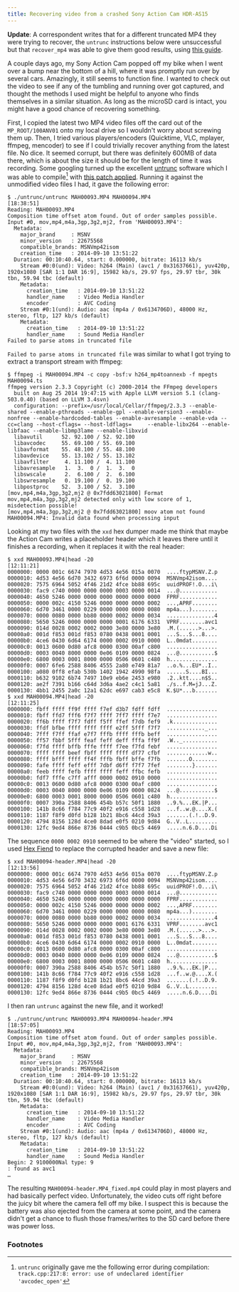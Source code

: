 ```yaml
---
title: Recovering video from a crashed Sony Action Cam HDR-AS15
---
```


**Update**: A correspondent writes that for a different truncated MP4 they were trying to recover, the `untrunc` instructions below were unsuccessful but that `recover_mp4` was able to give them good results, using [this guide](https://tehnoblog.org/video-repair-guide-corrupted-mp4-avi-h264-file-fix/).

A couple days ago, my Sony Action Cam popped off my bike when I went over a bump near the bottom of a hill, where it was promptly run over by several cars. Amazingly, it still seems to function fine. I wanted to check out the video to see if any of the tumbling and running over got captured, and thought the methods I used might be helpful to anyone who finds themselves in a similar situation. As long as the microSD card is intact, you might have a good chance of recovering something.

First, I copied the latest two MP4 video files off the card out of the `MP_ROOT/100ANV01` onto my local drive so I wouldn't worry about screwing them up. Then, I tried various players/encoders (Quicktime, VLC, mplayer, ffmpeg, mencoder) to see if I could trivially recover anything from the latest file. No dice. It seemed corrupt, but there was definitely 600MB of data there, which is about the size it should be for the length of time it was recording. Some googling turned up the excellent [untrunc](https://github.com/ponchio/untrunc) software which I was able to compile[^1] with [this patch applied](https://gist.githubusercontent.com/ryanfb/ad6dada779c5745e1e22/raw/3e20f3c17648815ae348980b8e2487a12478dca9/untrunc.patch). Running it against the unmodified video files I had, it gave the following error:

    $ ./untrunc/untrunc MAH00093.MP4 MAH00094.MP4                  [18:38:51]
    Reading: MAH00093.MP4
    Composition time offset atom found. Out of order samples possible.
    Input #0, mov,mp4,m4a,3gp,3g2,mj2, from 'MAH00093.MP4':
      Metadata:
        major_brand     : MSNV
        minor_version   : 22675568
        compatible_brands: MSNVmp42isom
        creation_time   : 2014-09-10 13:51:22
      Duration: 00:10:40.64, start: 0.000000, bitrate: 16113 kb/s
        Stream #0:0(und): Video: h264 (Main) (avc1 / 0x31637661), yuv420p, 1920x1080 [SAR 1:1 DAR 16:9], 15982 kb/s, 29.97 fps, 29.97 tbr, 30k tbn, 59.94 tbc (default)
        Metadata:
          creation_time   : 2014-09-10 13:51:22
          handler_name    : Video Media Handler
          encoder         : AVC Coding
        Stream #0:1(und): Audio: aac (mp4a / 0x6134706D), 48000 Hz, stereo, fltp, 127 kb/s (default)
        Metadata:
          creation_time   : 2014-09-10 13:51:22
          handler_name    : Sound Media Handler
    Failed to parse atoms in truncated file

`Failed to parse atoms in truncated file` was similar to what I got trying to extract a transport stream with ffmpeg:

    $ ffmpeg -i MAH00094.MP4 -c copy -bsf:v h264_mp4toannexb -f mpegts MAH00094.ts  
    ffmpeg version 2.3.3 Copyright (c) 2000-2014 the FFmpeg developers
      built on Aug 25 2014 19:47:15 with Apple LLVM version 5.1 (clang-503.0.40) (based on LLVM 3.4svn)
      configuration: --prefix=/usr/local/Cellar/ffmpeg/2.3.3 --enable-shared --enable-pthreads --enable-gpl --enable-version3 --enable-nonfree --enable-hardcoded-tables --enable-avresample --enable-vda --cc=clang --host-cflags= --host-ldflags=     --enable-libx264 --enable-libfaac --enable-libmp3lame --enable-libxvid
      libavutil      52. 92.100 / 52. 92.100
      libavcodec     55. 69.100 / 55. 69.100
      libavformat    55. 48.100 / 55. 48.100
      libavdevice    55. 13.102 / 55. 13.102
      libavfilter     4. 11.100 /  4. 11.100
      libavresample   1.  3.  0 /  1.  3.  0
      libswscale      2.  6.100 /  2.  6.100
      libswresample   0. 19.100 /  0. 19.100
      libpostproc    52.  3.100 / 52.  3.100
    [mov,mp4,m4a,3gp,3g2,mj2 @ 0x7fdd63021800] Format mov,mp4,m4a,3gp,3g2,mj2 detected only with low score of 1, misdetection possible!
    [mov,mp4,m4a,3gp,3g2,mj2 @ 0x7fdd63021800] moov atom not found
    MAH00094.MP4: Invalid data found when processing input

Looking at my two files with the `xxd` hex dumper made me think that maybe the Action Cam writes a placeholder header which it leaves there until it finishes a recording, when it replaces it with the real header:

    $ xxd MAH00093.MP4|head -20                                    [12:11:21]
    0000000: 0000 001c 6674 7970 4d53 4e56 015a 0070  ....ftypMSNV.Z.p
    0000010: 4d53 4e56 6d70 3432 6973 6f6d 0000 0094  MSNVmp42isom....
    0000020: 7575 6964 5052 4f46 21d2 4fce bb88 695c  uuidPROF!.O...i\
    0000030: fac9 c740 0000 0000 0000 0003 0000 0014  ...@............
    0000040: 4650 5246 0000 0000 0000 0000 0000 0000  FPRF............
    0000050: 0000 002c 4150 5246 0000 0000 0000 0002  ...,APRF........
    0000060: 6d70 3461 0000 0229 0000 0000 0000 0080  mp4a...)........
    0000070: 0000 0080 0000 bb80 0000 0002 0000 0034  ...............4
    0000080: 5650 5246 0000 0000 0000 0001 6176 6331  VPRF........avc1
    0000090: 014d 0028 0002 0002 0000 3e80 0000 3e80  .M.(......>...>.
    00000a0: 001d f853 001d f853 0780 0438 0001 0001  ...S...S...8....
    00000b0: 4ce6 0430 6d64 6174 0000 0002 0910 0000  L..0mdat........
    00000c0: 0013 0600 0d80 afc8 0000 0300 00af c800  ................
    00000d0: 0003 0040 8000 0000 0e06 0109 0000 0824  ...@...........$
    00000e0: 6800 0003 0001 8000 0000 0506 0601 c480  h...............
    00000f0: 0007 6fe6 2588 8406 4555 2a80 e749 81a7  ..o.%...EU*..I..
    0000100: a080 0ff8 efab 530b 1402 1942 4990 98fa  ......S....BI...
    0000110: b632 9102 6b74 7497 10e9 eb6e 2453 e980  .2..ktt....n$S..
    0000120: ae2f 7391 b166 c64d 3d6a 4ae2 c4c1 5a81  ./s..f.M=jJ...Z.
    0000130: 4bb1 2455 2a0c 12a1 62dc e697 cab3 e5c8  K.$U*...b.......
    $ xxd MAH00094.MP4|head -20                                    [12:11:25]
    0000000: fbff ffff ff9f ffff f7ef d3b7 fdff fdff  ................
    0000010: fbff ffd7 fff6 f7f7 ffff 7ff7 ffff f7e7  ................
    0000020: ff6b ffff f7f7 fdff f5ff ffef f7db fef9  .k..............
    0000030: ffdf bfbe ffff ffff ffff e2ff 5fff f7f7  ............_...
    0000040: 7fff f7ff ffaf e7f7 fffb ffff fffb beff  ................
    0000050: ff57 fbbf 5fff feaf feff deff fffa ff9f  .W.._...........
    0000060: f7fd ffff bffb fffe ffff f7ee f7fd febf  ................
    0000070: ffff ffff beef fbff ffff ffff df77 cfbf  .............w..
    0000080: ffff bfff ffff ff4f fffb fbff bffe f7fb  .......O........
    0000090: fafe ffff feff efff 7dbf d6ff f7f7 7fef  ........}.......
    00000a0: feeb ffff fefb ffff ffff feff ffbc fefb  ................
    00000b0: fdf7 fffe c7ff afff 0000 0002 0910 0000  ................
    00000c0: 0013 0600 0d80 afc8 0000 0300 00af c800  ................
    00000d0: 0003 0040 8000 0000 0e06 0109 0000 0824  ...@...........$
    00000e0: 6800 0003 0001 8000 0000 0506 0601 c480  h...............
    00000f0: 0007 390a 2588 8406 454b b57c 50f1 1880  ..9.%...EK.|P...
    0000100: 141b 8c66 f784 77c9 40f2 e916 c558 1d28  ...f..w.@....X.(
    0000110: 1187 f8f9 d0fd b128 1b21 8bc6 44cd 39a3  .......(.!..D.9.
    0000120: 4794 8156 128d 4ce0 8dad e0f5 0210 9d84  G..V..L.........
    0000130: 12fc 9ed4 866e 8736 0444 c9b5 0bc5 4469  .....n.6.D....Di
    
The sequence `0000 0002 0910` seemed to be where the "video" started, so I used [Hex Fiend](http://ridiculousfish.com/hexfiend/) to replace the corrupted header and save a new file:
    
    $ xxd MAH00094-header.MP4|head -20                             [12:13:56]
    0000000: 0000 001c 6674 7970 4d53 4e56 015a 0070  ....ftypMSNV.Z.p
    0000010: 4d53 4e56 6d70 3432 6973 6f6d 0000 0094  MSNVmp42isom....
    0000020: 7575 6964 5052 4f46 21d2 4fce bb88 695c  uuidPROF!.O...i\
    0000030: fac9 c740 0000 0000 0000 0003 0000 0014  ...@............
    0000040: 4650 5246 0000 0000 0000 0000 0000 0000  FPRF............
    0000050: 0000 002c 4150 5246 0000 0000 0000 0002  ...,APRF........
    0000060: 6d70 3461 0000 0229 0000 0000 0000 0080  mp4a...)........
    0000070: 0000 0080 0000 bb80 0000 0002 0000 0034  ...............4
    0000080: 5650 5246 0000 0000 0000 0001 6176 6331  VPRF........avc1
    0000090: 014d 0028 0002 0002 0000 3e80 0000 3e80  .M.(......>...>.
    00000a0: 001d f853 001d f853 0780 0438 0001 0001  ...S...S...8....
    00000b0: 4ce6 0430 6d64 6174 0000 0002 0910 0000  L..0mdat........
    00000c0: 0013 0600 0d80 afc8 0000 0300 00af c800  ................
    00000d0: 0003 0040 8000 0000 0e06 0109 0000 0824  ...@...........$
    00000e0: 6800 0003 0001 8000 0000 0506 0601 c480  h...............
    00000f0: 0007 390a 2588 8406 454b b57c 50f1 1880  ..9.%...EK.|P...
    0000100: 141b 8c66 f784 77c9 40f2 e916 c558 1d28  ...f..w.@....X.(
    0000110: 1187 f8f9 d0fd b128 1b21 8bc6 44cd 39a3  .......(.!..D.9.
    0000120: 4794 8156 128d 4ce0 8dad e0f5 0210 9d84  G..V..L.........
    0000130: 12fc 9ed4 866e 8736 0444 c9b5 0bc5 4469  .....n.6.D....Di

I then ran `untrunc` against the new file, and it worked!

    $ ./untrunc/untrunc MAH00093.MP4 MAH00094-header.MP4           [18:57:05]
    Reading: MAH00093.MP4
    Composition time offset atom found. Out of order samples possible.
    Input #0, mov,mp4,m4a,3gp,3g2,mj2, from 'MAH00093.MP4':
      Metadata:
        major_brand     : MSNV
        minor_version   : 22675568
        compatible_brands: MSNVmp42isom
        creation_time   : 2014-09-10 13:51:22
      Duration: 00:10:40.64, start: 0.000000, bitrate: 16113 kb/s
        Stream #0:0(und): Video: h264 (Main) (avc1 / 0x31637661), yuv420p, 1920x1080 [SAR 1:1 DAR 16:9], 15982 kb/s, 29.97 fps, 29.97 tbr, 30k tbn, 59.94 tbc (default)
        Metadata:
          creation_time   : 2014-09-10 13:51:22
          handler_name    : Video Media Handler
          encoder         : AVC Coding
        Stream #0:1(und): Audio: aac (mp4a / 0x6134706D), 48000 Hz, stereo, fltp, 127 kb/s (default)
        Metadata:
          creation_time   : 2014-09-10 13:51:22
          handler_name    : Sound Media Handler
    Begin: 2 9100000Nal type: 9
    : found as avc1
    …

The resulting `MAH00094-header.MP4_fixed.mp4` could play in most players and had basically perfect video. Unfortunately, the video cuts off right before the juicy bit where the camera fell off my bike. I suspect this is because the battery was also ejected from the camera at some point, and the camera didn't get a chance to flush those frames/writes to the SD card before there was power loss.

### Footnotes

[^1]: `untrunc` originally gave me the following error during compilation: `track.cpp:217:8: error: use of undeclared identifier 'avcodec_open'`
